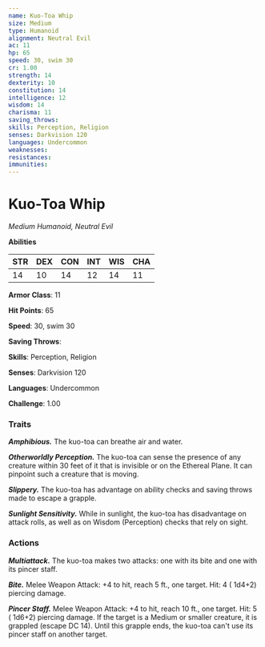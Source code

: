 ```yaml
---
name: Kuo-Toa Whip
size: Medium
type: Humanoid
alignment: Neutral Evil
ac: 11
hp: 65
speed: 30, swim 30
cr: 1.00
strength: 14
dexterity: 10
constitution: 14
intelligence: 12
wisdom: 14
charisma: 11
saving_throws: 
skills: Perception, Religion
senses: Darkvision 120
languages: Undercommon
weaknesses:
resistances:
immunities:
---
```


# Kuo-Toa Whip

*Medium Humanoid, Neutral Evil*

**Abilities**

| STR | DEX | CON | INT | WIS | CHA |
| --- | --- | --- | --- | --- | --- |
| 14 | 10 | 14 | 12 | 14 | 11 |

**Armor Class**: 11

**Hit Points**: 65

**Speed**: 30, swim 30

**Saving Throws**: 

**Skills**: Perception, Religion

**Senses**: Darkvision 120

**Languages**: Undercommon

**Challenge**: 1.00


### Traits
***Amphibious.*** The kuo-toa can breathe air and water.

***Otherworldly Perception.*** The kuo-toa can sense the presence of any creature within 30 feet of it that is invisible or on the Ethereal Plane. It can pinpoint such a creature that is moving.

***Slippery.*** The kuo-toa has advantage on ability checks and saving throws made to escape a grapple.

***Sunlight Sensitivity.*** While in sunlight, the kuo-toa has disadvantage on attack rolls, as well as on Wisdom (Perception) checks that rely on sight.


### Actions
***Multiattack.*** The kuo-toa makes two attacks: one with its bite and one with its pincer staff.

***Bite.*** Melee Weapon Attack:  +4 to hit, reach 5 ft., one target. Hit: 4 ( 1d4+2) piercing damage.

***Pincer Staff.*** Melee Weapon Attack:  +4 to hit, reach 10 ft., one target. Hit: 5 ( 1d6+2) piercing damage. If the target is a Medium or smaller creature, it is grappled (escape DC 14). Until this grapple ends, the kuo-toa can't use its pincer staff on another target.

